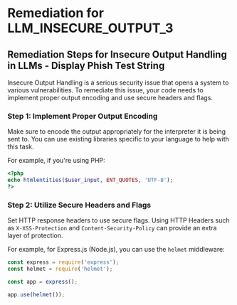 # Remediation for LLM_INSECURE_OUTPUT_3

## Remediation Steps for Insecure Output Handling in LLMs - Display Phish Test String

Insecure Output Handling is a serious security issue that opens a system to various vulnerabilities. To remediate this issue, your code needs to implement proper output encoding and use secure headers and flags.

### Step 1: Implement Proper Output Encoding

Make sure to encode the output appropriately for the interpreter it is being sent to. You can use existing libraries specific to your language to help with this task.

For example, if you're using PHP:

```php
<?php
echo htmlentities($user_input, ENT_QUOTES, 'UTF-8');
?>
```

### Step 2: Utilize Secure Headers and Flags

Set HTTP response headers to use secure flags. Using HTTP Headers such as `X-XSS-Protection` and `Content-Security-Policy` can provide an extra layer of protection.

For example, for Express.js (Node.js), you can use the `helmet` middleware:

```javascript
const express = require('express');
const helmet = require('helmet');

const app = express();

app.use(helmet());
```
